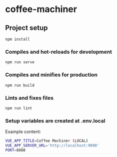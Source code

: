 # coffee-machiner

## Project setup
```
npm install
```

### Compiles and hot-reloads for development
```
npm run serve
```

### Compiles and minifies for production
```
npm run build
```

### Lints and fixes files
```
npm run lint
```

### Setup variables are created at .env.local

Example content:

```bash
VUE_APP_TITLE=Coffee Machiner (LOCAL)
VUE_APP_SERVER_URL='http://localhost:9090'
PORT=8080

```
